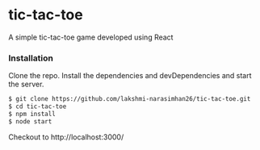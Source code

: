 # tic-tac-toe

A simple tic-tac-toe game developed using React

### Installation

Clone the repo.
Install the dependencies and devDependencies and start the server.

```sh
$ git clone https://github.com/lakshmi-narasimhan26/tic-tac-toe.git
$ cd tic-tac-toe
$ npm install 
$ node start
```

Checkout to http://localhost:3000/
